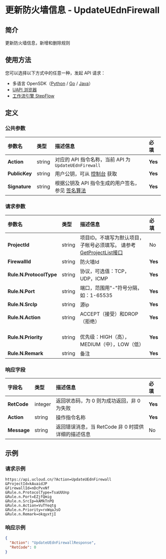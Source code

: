 # 更新防火墙信息 - UpdateUEdnFirewall

## 简介

更新防火墙信息，新增和删除规则





## 使用方法

您可以选择以下方式中的任意一种，发起 API 请求：
- 多语言 OpenSDK（[Python](https://github.com/ucloud/ucloud-sdk-python3) / [Go](https://github.com/ucloud/ucloud-sdk-go) / [Java](https://github.com/ucloud/ucloud-sdk-java)）
- [UAPI 浏览器](https://console.ucloud.cn/uapi/detail?id=UpdateUEdnFirewall)
- [工作流引擎 StepFlow](https://console.ucloud.cn/stepflow/manage/)

## 定义

### 公共参数

| 参数名 | 类型 | 描述信息 | 必填 |
|:---|:---|:---|:---|
| **Action**     | string  | 对应的 API 指令名称，当前 API 为 `UpdateUEdnFirewall`                        | **Yes** |
| **PublicKey**  | string  | 用户公钥，可从 [控制台](https://console.ucloud.cn/uapi/apikey) 获取                                             | **Yes** |
| **Signature**  | string  | 根据公钥及 API 指令生成的用户签名，参见 [签名算法](api/summary/signature.md)  | **Yes** |

### 请求参数

| 参数名 | 类型 | 描述信息 | 必填 |
|:---|:---|:---|:---|
| **ProjectId** | string | 项目ID。不填写为默认项目，子帐号必须填写。 请参考[GetProjectList接口](api/summary/get_project_list) |No|
| **FirewallId** | string | 防火墙Id |**Yes**|
| **Rule.N.ProtocolType** | string | 协议，可选值：TCP，UDP，ICMP |**Yes**|
| **Rule.N.Port** | string | 端口，范围用"-"符号分隔，如：1-65535 |**Yes**|
| **Rule.N.SrcIp** | string | 源ip |**Yes**|
| **Rule.N.Action** | string | ACCEPT（接受）和DROP（拒绝） |**Yes**|
| **Rule.N.Priority** | string | 	<br />优先级：HIGH（高），MEDIUM（中），LOW（低） |**Yes**|
| **Rule.N.Remark** | string | 备注 |**Yes**|

### 响应字段

| 字段名 | 类型 | 描述信息 | 必填 |
|:---|:---|:---|:---|
| **RetCode** | integer | 返回状态码，为 0 则为成功返回，非 0 为失败 |**Yes**|
| **Action** | string | 操作指令名称 |**Yes**|
| **Message** | string | 返回错误消息，当 RetCode 非 0 时提供详细的描述信息 |No|




## 示例

### 请求示例
    
```
https://api.ucloud.cn/?Action=UpdateUEdnFirewall
&ProjectId=kAuaidJP
&FirewallId=nDcPvxNf
&Rule.n.ProtocolType=TsaUUUnp
&Rule.n.Port=EZjfQmig
&Rule.n.SrcIp=kAMkTnPQ
&Rule.n.Action=VuTYeqtg
&Rule.n.Priority=rxWqaJsO
&Rule.n.Remark=okqyxtjI
```

### 响应示例
    
```json
{
  "Action": "UpdateUEdnFirewallResponse",
  "RetCode": 0
}
```




